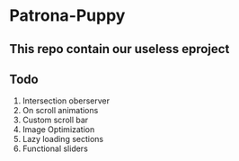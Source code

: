 # Patrona-Puppy

## This repo contain our useless eproject


## Todo 
1. Intersection oberserver 
2. On scroll animations
3. Custom scroll bar
4. Image Optimization
5. Lazy loading sections
6. Functional sliders
